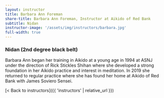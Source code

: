 ```yaml
---
layout: instructor
title: Barbara Ann Foreman
share-title: Barbara Ann Foreman, Instructor at Aikido of Red Bank
subtitle: Nidan
instructor-image: '/assets/img/instructors/barbara.jpg'
full-width: true
---
```


### Nidan (2nd degree black belt)

Barbara Ann began her training in Aikido at a young age in 1994 at ASNJ under the direction of Rick Stickles Shihan where she developed a strong foundation in her Aikido practice and interest in meditation. In 2019 she returned to regular practice where she has found her home at Aikido of Red Bank with James Soviero Sensei.

[< Back to instructors]({{ 'instructors' | relative_url }})
